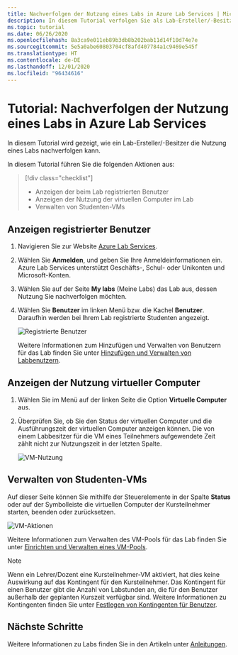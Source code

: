 ```yaml
---
title: Nachverfolgen der Nutzung eines Labs in Azure Lab Services | Microsoft-Dokumentation
description: In diesem Tutorial verfolgen Sie als Lab-Ersteller/-Besitzer die Nutzung Ihres Labs nach.
ms.topic: tutorial
ms.date: 06/26/2020
ms.openlocfilehash: 8a3ca9e011eb89b3db8b202bab11d14f10d74e7e
ms.sourcegitcommit: 5e5a0abe60803704cf8afd407784a1c9469e545f
ms.translationtype: HT
ms.contentlocale: de-DE
ms.lasthandoff: 12/01/2020
ms.locfileid: "96434616"
---
```

# <a name="tutorial-track-usage-of-a-lab-in-azure-lab-service"></a>Tutorial: Nachverfolgen der Nutzung eines Labs in Azure Lab Services
In diesem Tutorial wird gezeigt, wie ein Lab-Ersteller/-Besitzer die Nutzung eines Labs nachverfolgen kann.

In diesem Tutorial führen Sie die folgenden Aktionen aus:

> [!div class="checklist"]
> * Anzeigen der beim Lab registrierten Benutzer
> * Anzeigen der Nutzung der virtuellen Computer im Lab
> * Verwalten von Studenten-VMs 


## <a name="view-registered-users"></a>Anzeigen registrierter Benutzer

1. Navigieren Sie zur Website [Azure Lab Services](https://labs.azure.com). 
2. Wählen Sie **Anmelden**, und geben Sie Ihre Anmeldeinformationen ein. Azure Lab Services unterstützt Geschäfts-, Schul- oder Unikonten und Microsoft-Konten.
3. Wählen Sie auf der Seite **My labs** (Meine Labs) das Lab aus, dessen Nutzung Sie nachverfolgen möchten. 
4. Wählen Sie **Benutzer** im linken Menü bzw. die Kachel **Benutzer**. Daraufhin werden bei Ihrem Lab registrierte Studenten angezeigt.  

    ![Registrierte Benutzer](./media/tutorial-track-usage/registered-users.png)

    Weitere Informationen zum Hinzufügen und Verwalten von Benutzern für das Lab finden Sie unter [Hinzufügen und Verwalten von Labbenutzern](how-to-configure-student-usage.md).

## <a name="view-the-usage-of-vms"></a>Anzeigen der Nutzung virtueller Computer

1. Wählen Sie im Menü auf der linken Seite die Option **Virtuelle Computer** aus. 
2. Überprüfen Sie, ob Sie den Status der virtuellen Computer und die Ausführungszeit der virtuellen Computer anzeigen können. Die von einem Labbesitzer für die VM eines Teilnehmers aufgewendete Zeit zählt nicht zur Nutzungszeit in der letzten Spalte. 

    ![VM-Nutzung](./media/tutorial-track-usage/vm-usage.png)

## <a name="manage-student-vms"></a>Verwalten von Studenten-VMs 
Auf dieser Seite können Sie mithilfe der Steuerelemente in der Spalte **Status** oder auf der Symbolleiste die virtuellen Computer der Kursteilnehmer starten, beenden oder zurücksetzen.

![VM-Aktionen](./media/tutorial-track-usage/vm-controls.png)

Weitere Informationen zum Verwalten des VM-Pools für das Lab finden Sie unter [Einrichten und Verwalten eines VM-Pools](how-to-set-virtual-machine-passwords.md).

> [!NOTE]
> Wenn ein Lehrer/Dozent eine Kursteilnehmer-VM aktiviert, hat dies keine Auswirkung auf das Kontingent für den Kursteilnehmer. Das Kontingent für einen Benutzer gibt die Anzahl von Labstunden an, die für den Benutzer außerhalb der geplanten Kurszeit verfügbar sind. Weitere Informationen zu Kontingenten finden Sie unter [Festlegen von Kontingenten für Benutzer](how-to-configure-student-usage.md?#set-quotas-for-users).

## <a name="next-steps"></a>Nächste Schritte
Weitere Informationen zu Labs finden Sie in den Artikeln unter [Anleitungen](how-to-manage-lab-accounts.md).
